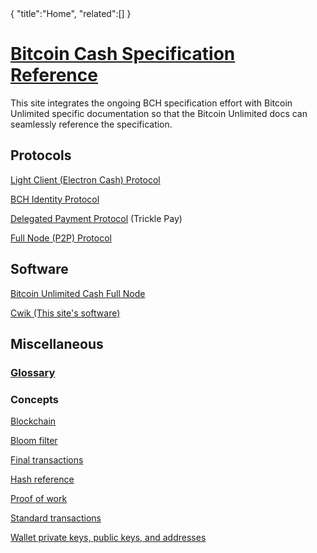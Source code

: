 <div class="cwikmeta">
{
"title":"Home",
"related":[]
}</div>

# [Bitcoin Cash Specification Reference](ref/home)

This site integrates the ongoing BCH specification effort with Bitcoin Unlimited specific documentation so that the Bitcoin Unlimited docs can seamlessly reference the specification.

## Protocols

[Light Client (Electron Cash) Protocol](/electrs__protocol)

[BCH Identity Protocol](/identity__protocol)

[Delegated Payment Protocol](/delegated_payment_protocol) (Trickle Pay)

[Full Node (P2P) Protocol](/ref/protocol)
## Software

[Bitcoin Unlimited Cash Full Node](bu_bitcoind)

[Cwik (This site's software)](cwik) 

## Miscellaneous

### [Glossary](glossary)

### Concepts
[Blockchain](blockchain.md)

[Bloom filter](objects/bloom__filter)

[Final transactions](/final__transactions.md)

[Hash reference](hash__reference)

[Proof of work](proof__of__work)

[Standard transactions](/standard__transactions.md)

[Wallet private keys, public keys, and addresses](objects/wallet__objects)